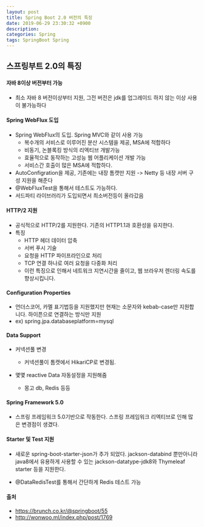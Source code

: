 ```yaml
---
layout: post
title: Spring Boot 2.0 버전의 특징
date: 2019-06-29 23:30:32 +0900
description:
categories: Spring
tags: SpringBoot Spring
---
```


## 스프링부트 2.0의 특징

#### 자바 8이상 버전부터 가능

* 최소 자바 8 버전이상부터 지원, 그전 버전은 jdk를 업그레이드 하지 않는 이상 사용이 불가능하다

#### Spring WebFlux 도입

* Spring WebFlux의 도입. Spring MVC와 같이 사용 가능
  * 복수개의 서비스로 이루어진 분산 시스템을 제공, MSA에 적합하다
  * 비동기, 논블록킹 방식의 리엑티브 개발가능
  * 효율적으로 동작하는 고성능 웹 어플리케이션 개발 가능
  * 서비스간 호출이 많은 MSA에 적합하다. 
* AutoConfigration을 제공, 기존에는 내장 톰캣만 지원 -> Netty 등 내장 서버 구성 지원을 해준다
* @WebFluxTest을 통해서 테스트도 가능하다.
* 서드파티 라이브러리가 도입되면서 최소버전등이 올라갔음


#### HTTP/2 지원

* 공식적으로 HTTP/2를 지원한다. 기존의 HTTP1.1과 호환성을 유지한다.
* 특징
  * HTTP 헤더 데이터 압축
  * 서버 푸시 기술
  * 요청을 HTTP 파이프라인으로 처리
  * TCP 연결 하나로 여러 요청을 다중화 처리
  * 이런 특징으로 인해서 네트워크 지연시간을 줄이고, 웹 브라우저 렌더링 속도를 향상시킵니다.

#### Configuration Properties

* 언더스코어, 카멜 표기법등을 지원했지만 현재는 소문자와 kebab-case만 지원합니다. 하이픈으로 연결하는 방식만 지원
* ex) spring.jpa.databaseplatform=mysql

#### Data Support

* 커넥션풀 변경
  * 커넥션풀이 톰캣에서 HikariCP로 변경됨.

* 몇몇 reactive Data 자동설정을 지원해줌
  * 몽고 db, Redis 등등

#### Spring Framework 5.0

* 스프링 프레임워크 5.0기반으로 작동한다. 스프링 프레임워크 리엑티브로 인해 많은 변경점이 생겼다.

#### Starter 및 Test 지원 

* 새로운 spring-boot-starter-json가 추가 되었다. jackson-databind 뿐만아니라 java8에서 유용하게 사용할 수 있는 jackson-datatype-jdk8와 Thymeleaf starter 등을 지원한다.

* @DataRedisTest를 통해서 간단하게 Redis 테스트 가능

#### 출처
  * https://brunch.co.kr/@springboot/55
  * http://wonwoo.ml/index.php/post/1769